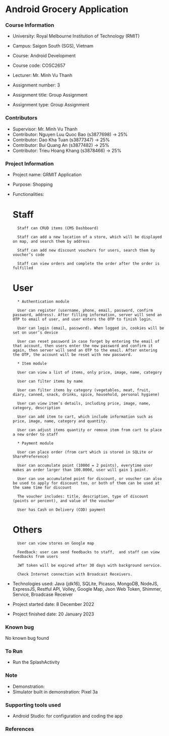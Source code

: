 # Android Grocery Application

### Course Information
- University: Royal Melbourne Institution of Technology (RMIT)
- Campus: Saigon South (SGS), Vietnam


- Course: Android Development
- Course code: COSC2657
- Lecturer: Mr. Minh Vu Thanh


- Assignment number: 3
- Assignment title: Group Assignment
- Assignment type: Group Assignment

### Contributors
- Supervisor: Mr. Minh Vu Thanh
- Contributor: Nguyen Luu Quoc Bao (s3877698) -> 25%
- Contributor: Dao Kha Tuan (s3877347) -> 25%
- Contributor: Bui Quang An (s3877482) -> 25%
- Contributor: Trieu Hoang Khang (s3878466) -> 25%

### Project Information
- Project name: GRMIT Application
- Purpose: Shopping
- Functionalities: 
    # Staff 

        Staff can CRUD items (CMS Dashboard) 

        Staff can add a new location of a store, which will be displayed on map, and search them by address 

        Staff can add new discount vouchers for users, search them by voucher’s code 

        Staff can view orders and complete the order after the order is fulfilled 

    # User 

        * Authentication module 

        User can register (username, phone, email, password, confirm password, address). After filling information, server will send an OTP to email of user, and user enters the OTP to finish login. 

        User can login (email, password). When logged in, cookies will be set on user’s device 

        User can reset password in case forget by entering the email of that account, then users enter the new password and confirm it again, then server will send an OTP to the email. After entering the OTP, the account will be reset with new password. 

        * Item module 

        User can view a list of items, only price, image, name, category 

        User can filter items by name 

        User can filter items by category (vegetables, meat, fruit, diary, canned, snack, drinks, spice, household, personal hygiene) 

        User can view item’s details, including price, image, name, category, description 

        User can add item to cart, which include information such as price, image, name, category and quantity. 

        User can adjust items quantity or remove item from cart to place a new order to staff 

        * Payment module 

        User can place order (from cart which is stored in SQLite or SharePreference) 

        User can accumulate point (1000d = 2 points), everytime user makes an order larger than 100.000d, user will gain 1 point. 

        User can use accumulated point for discount, or voucher can also be used to apply for discount too, or both of them can be used at the same time for discount 

        The voucher includes: title, description, type of discount (points or percent), and value of the voucher 

        User has Cash on Delivery (COD) payment 

     # Others 

        User can view stores on Google map 

        Feedback: user can send feedbacks to staff,  and staff can view feedbacks from users 

        JWT token will be expired after 30 days with background service. 

        Check Internet connection with Broadcast Receivers. 
        
- Technologies used: Java (jdk16), SQLite, Picasso, MongoDB, NodeJS, ExpressJS, Restful API, Volley, Google Map, Json Web Token, Shimmer, Service, Broadcase Receiver


- Project started date: 8 December 2022
- Project finished date: 20 January 2023
    
### Known bug
No known bug found

### To Run
- Run the SplashActivity

### Note
- Demonstration: 
- Simulator built in demonstration: Pixel 3a

### Supporting tools used
- Android Studio: for configuration and coding the app

### References
